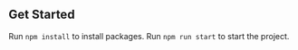 ## Get Started
Run ```npm install``` to install packages.
Run ```npm run start``` to start the project.